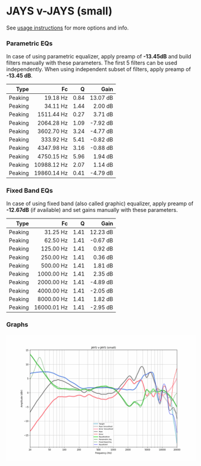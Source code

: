 # JAYS v-JAYS (small)
See [usage instructions](https://github.com/jaakkopasanen/AutoEq#usage) for more options and info.

### Parametric EQs
In case of using parametric equalizer, apply preamp of **-13.45dB** and build filters manually
with these parameters. The first 5 filters can be used independently.
When using independent subset of filters, apply preamp of **-13.45 dB**.

| Type    | Fc          |    Q | Gain     |
|--------:|------------:|-----:|---------:|
| Peaking | 19.18 Hz    | 0.84 | 13.07 dB |
| Peaking | 34.11 Hz    | 1.44 | 2.00 dB  |
| Peaking | 1511.44 Hz  | 0.27 | 3.71 dB  |
| Peaking | 2064.28 Hz  | 1.09 | -7.92 dB |
| Peaking | 3602.70 Hz  | 3.24 | -4.77 dB |
| Peaking | 333.92 Hz   | 5.41 | -0.82 dB |
| Peaking | 4347.98 Hz  | 3.16 | -0.88 dB |
| Peaking | 4750.15 Hz  | 5.96 | 1.94 dB  |
| Peaking | 10988.12 Hz | 2.07 | 1.14 dB  |
| Peaking | 19860.14 Hz | 0.41 | -4.79 dB |

### Fixed Band EQs
In case of using fixed band (also called graphic) equalizer, apply preamp of **-12.67dB**
(if available) and set gains manually with these parameters.

| Type    | Fc          |    Q | Gain     |
|--------:|------------:|-----:|---------:|
| Peaking | 31.25 Hz    | 1.41 | 12.23 dB |
| Peaking | 62.50 Hz    | 1.41 | -0.67 dB |
| Peaking | 125.00 Hz   | 1.41 | 0.92 dB  |
| Peaking | 250.00 Hz   | 1.41 | 0.36 dB  |
| Peaking | 500.00 Hz   | 1.41 | 1.81 dB  |
| Peaking | 1000.00 Hz  | 1.41 | 2.35 dB  |
| Peaking | 2000.00 Hz  | 1.41 | -4.89 dB |
| Peaking | 4000.00 Hz  | 1.41 | -2.05 dB |
| Peaking | 8000.00 Hz  | 1.41 | 1.82 dB  |
| Peaking | 16000.01 Hz | 1.41 | -2.95 dB |

### Graphs
![](./JAYS%20v-JAYS%20(small).png)